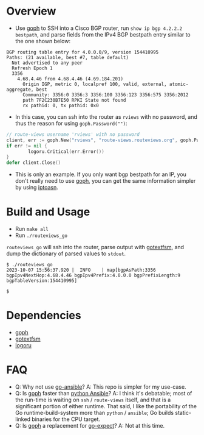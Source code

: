 

# Overview

- Use [goph](https://github.com/melbahja/goph/) to SSH into a Cisco BGP router, run `show ip bgp 4.2.2.2 bestpath`, and parse fields from the IPv4 BGP bestpath entry similar to the one shown below:

```
BGP routing table entry for 4.0.0.0/9, version 154410995
Paths: (21 available, best #7, table default)
  Not advertised to any peer
  Refresh Epoch 1
  3356
    4.68.4.46 from 4.68.4.46 (4.69.184.201)
      Origin IGP, metric 0, localpref 100, valid, external, atomic-aggregate, best
      Community: 3356:0 3356:3 3356:100 3356:123 3356:575 3356:2012
      path 7F2C230B7E50 RPKI State not found
      rx pathid: 0, tx pathid: 0x0
```

- In this case, you can ssh into the router as `rviews` with no password, and thus the reason for using `goph.Password("")`:

```go
// route-views username 'rviews' with no password
client, err := goph.New("rviews", "route-views.routeviews.org", goph.Password(""))
if err != nil {
        logoru.Critical(err.Error())
}
defer client.Close()
```

- This is only an example.  If you only want bgp bestpath for an IP, you don't really need to use [goph](https://github.com/melbahja/goph/), you can get the same information simpler by using [iptoasn](https://github.com/jamesog/iptoasn/).

# Build and Usage

- Run `make all`
- Run `./routeviews_go`

`routeviews_go` will ssh into the router, parse output with [gotextfsm](https://github.com/sirikothe/gotextfsm/), and dump the dictionary of parsed values to `stdout`.

```
$ ./routeviews_go
2023-10-07 15:56:37.920 |  INFO    | map[bgpAsPath:3356 bgpIpv4NextHop:4.68.4.46 bgpIpv4Prefix:4.0.0.0 bgpPrefixLength:9 bgpTableVersion:154410995]

$
```

# Dependencies

- [goph](https://github.com/melbahja/goph/)
- [gotextfsm](https://github.com/sirikothe/gotextfsm/)
- [logoru](https://github.com/gleich/logoru/)

# FAQ

- Q: Why not use [go-ansible](https://github.com/apenella/go-ansible)?  A: This repo is simpler for my use-case.
- Q: Is [goph](https://github.com/melbahja/goph) faster than [python Ansible](https://github.com/ansible/ansible)?  A: I think it's debatable; most of the run-time is waiting on `ssh` / `route-views` itself, and that is a significant portion of either runtime.  That said, I like the portability of the Go runtime-build-system more than `python` / `ansible`; Go builds static-linked binaries for the CPU target.
- Q: Is [goph](https://github.com/melbahja/goph) a replacement for [go-expect](https://github.com/Netflix/go-expect)?  A: Not at this time.

